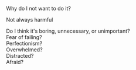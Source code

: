 ---
---

Why do I not want to do it? 

Not always harmful  

Do I think it's boring, unnecessary, or unimportant?  
Fear of failing?   
Perfectionism?  
Overwhelmed?  
Distracted?  
Afraid?  